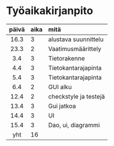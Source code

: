 # Työaikakirjanpito


| päivä | aika | mitä |
| :----:|:-----|:-----|
|16.3| 3| alustava suunnittelu|
|23.3| 2| Vaatimusmäärittely|
|3.4| 3 | Tietorakenne|
|4.4| 3 | Tietokantarajapinta|
|5.4| 3 | Tietokantarajapinta|
|6.4| 2 | GUI alku |
|12.4| 2| checkstyle ja testejä|
|13.4|3| Gui jatkoa|
|14.4| 3| UI |
|15.4| 3| Dao, ui, diagrammi|
|yht| 16| |
